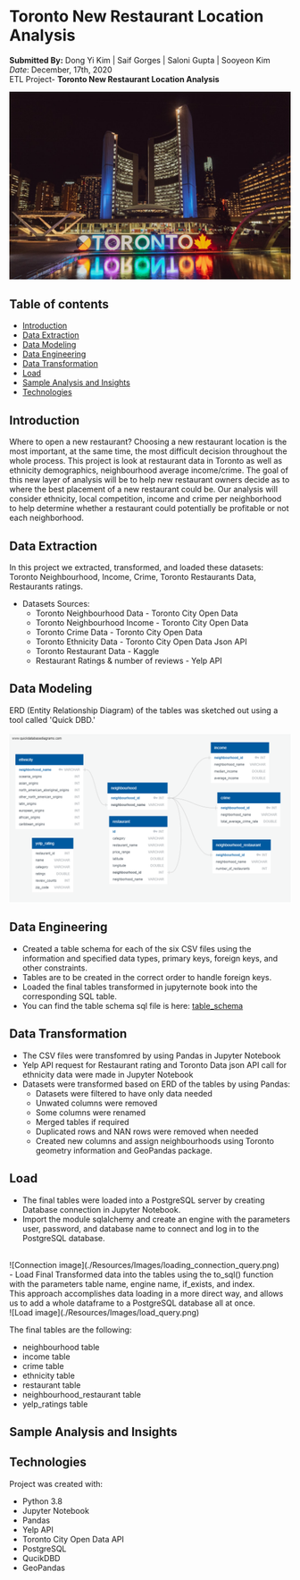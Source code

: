 # Toronto New Restaurant Location Analysis

**Submitted By:** Dong Yi Kim | Saif Gorges | Saloni Gupta | Sooyeon Kim </br>
_Date_: December, 17th, 2020\
ETL Project- **Toronto New Restaurant Location Analysis** <br/>

![Toronto image](./Resources/toronto.jpg)

## Table of contents
  * [Introduction](#introduction)
  * [Data Extraction](#data-extraction)
  * [Data Modeling](#data-modeling)
  * [Data Engineering](#data-engineering)
  * [Data Transformation](#data-transformation)
  * [Load](#load)
  * [Sample Analysis and Insights](#sample-analysis)
  * [Technologies](#technologies)

## <a name="introduction"></a>Introduction
Where to open a new restaurant? Choosing a new restaurant location is the most important, at the same time, the most difficult decision throughout the whole process. 
This project is look at restaurant data in Toronto as well as ethnicity demographics, neighbourhood average income/crime. 
The goal of this new layer of analysis will be to help new restaurant owners decide as to where the best placement of a new restaurant could be. 
Our analysis will consider ethnicity, local competition, income and crime per neighborhood to help determine whether a restaurant could potentially be profitable or not each neighborhood.

## <a name="data-extraction"></a>Data Extraction
In this project we extracted, transformed, and loaded these datasets: Toronto Neighbourhood, Income, Crime, Toronto Restaurants Data, Restaurants ratings. 

* Datasets Sources:
  * Toronto Neighbourhood Data - Toronto City Open Data
  * Toronto Neighbourhood Income - Toronto City Open Data
  * Toronto Crime Data - Toronto City Open Data
  * Toronto Ethnicity Data - Toronto City Open Data Json API
  * Toronto Restaurant Data - Kaggle
  * Restaurant Ratings & number of reviews - Yelp API

## <a name="data-modeling"></a>Data Modeling </br>
ERD (Entity Relationship Diagram) of the tables was sketched out using a tool called 'Quick DBD.'</br></br>
![ERD](./ERD/ERD.png) </br>

## <a name="data-engineering"></a>Data Engineering </br>
* Created a table schema for each of the six CSV files using the information and specified data types, primary keys, foreign keys, and other constraints.
* Tables are to be created in the correct order to handle foreign keys.
* Loaded the final tables transformed in jupyternote book into the corresponding SQL table.
* You can find the table schema sql file is here: [table_schema](./table_schema.sql)

## <a name="data-transformation"></a>Data Transformation
- The CSV files were transfomred by using Pandas in Jupyter Notebook
- Yelp API request for Restaurant rating and Toronto Data json API call for ethnicity data were made in Jupyter Notebook
- Datasets were transformed based on ERD of the tables by using Pandas:
    * Datasets were filtered to have only data needed
    * Unwated columns were removed
    * Some columns were renamed
    * Merged tables if required
    * Duplicated rows and NAN rows were removed when needed
    * Created new columns and assign neighbourhoods using Toronto geometry information and GeoPandas package.

## <a name="load"></a>Load
- The final tables were loaded into a PostgreSQL server by creating Database connection in Jupyter Notebook.</br>
- Import the module sqlalchemy and create an engine with the parameters user, password, and database name to connect and log in to the PostgreSQL database. </br>
</br>
![Connection image](./Resources/Images/loading_connection_query.png) </br>
- Load Final Transformed data into the tables using the to_sql() function with the parameters table name, engine name, if_exists, and index. </br>
This approach accomplishes data loading in a more direct way, and allows us to add a whole dataframe to a PostgreSQL database all at once. </br>
![Load image](./Resources/Images/load_query.png) </br>

The final tables are the following: 
- neighbourhood table
- income table
- crime table
- ethnicity table
- restaurant table
- neighbourhood_restaurant table
- yelp_ratings table


## <a name="sample-analysis"></a>Sample Analysis and Insights


## Technologies
Project was created with:

* Python 3.8
* Jupyter Notebook
* Pandas
* Yelp API
* Toronto City Open Data API
* PostgreSQL
* QucikDBD
* GeoPandas
